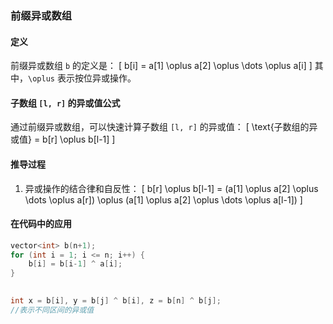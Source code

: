 ### 前缀异或数组

#### 定义
前缀异或数组 `b` 的定义是：
\[
b[i] = a[1] \oplus a[2] \oplus \dots \oplus a[i]
\]
其中，`\oplus` 表示按位异或操作。

#### 子数组 `[l, r]` 的异或值公式
通过前缀异或数组，可以快速计算子数组 `[l, r]` 的异或值：
\[
\text{子数组的异或值} = b[r] \oplus b[l-1]
\]

#### 推导过程

1. 异或操作的结合律和自反性：
   \[
   b[r] \oplus b[l-1] = (a[1] \oplus a[2] \oplus \dots \oplus a[r]) \oplus (a[1] \oplus a[2] \oplus \dots \oplus a[l-1])
   \]


#### 在代码中的应用
```cpp
vector<int> b(n+1);
for (int i = 1; i <= n; i++) {
    b[i] = b[i-1] ^ a[i];
}  
  

int x = b[i], y = b[j] ^ b[i], z = b[n] ^ b[j];
//表示不同区间的异或值
```